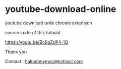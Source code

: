 # youtube-download-online
youtube download onlie chrome extension 

source code of this tutorial

https://youtu.be/Bc6gZoP4-1Q


Thank you

Contact : hakanonymos@hotmail.com
